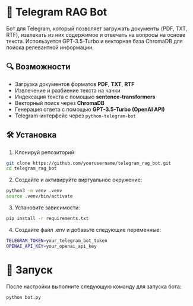 # 🤖 Telegram RAG Bot

Бот для Telegram, который позволяет загружать документы (PDF, TXT, RTF), извлекать из них содержимое и отвечать на вопросы на основе текста. Используется GPT-3.5-Turbo и векторная база ChromaDB для поиска релевантной информации.

## 🔍 Возможности

- Загрузка документов форматов **PDF**, **TXT**, **RTF**
- Извлечение и разбиение текста на чанки
- Индексация текста с помощью **sentence-transformers**
- Векторный поиск через **ChromaDB**
- Генерация ответа с помощью **GPT-3.5-Turbo (OpenAI API)**
- Telegram-интерфейс через `python-telegram-bot`

## 🛠️ Установка

1. Клонируй репозиторий:

```bash
git clone https://github.com/yourusername/telegram_rag_bot.git
cd telegram_rag_bot
```

2. Создайте и активируйте виртуальное окружение:

```bash
python3 -m venv .venv
source .venv/bin/activate
```

3. Установите зависимости:

```bash
pip install -r requirements.txt
```

4. Создайте файл .env и добавьте следующие переменные:

```bash
TELEGRAM_TOKEN=your_telegram_bot_token
OPENAI_API_KEY=your_openai_api_key
```

# 🚀 Запуск
После настройки выполните следующую команду для запуска бота:
```bash
python bot.py
```